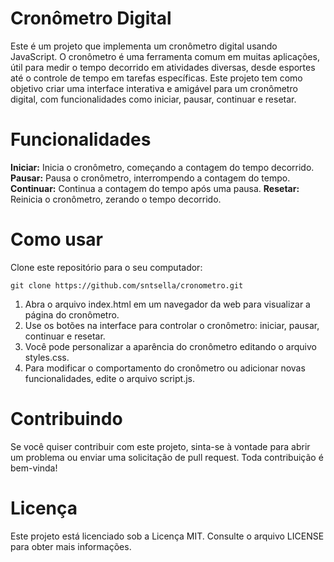 # Cronômetro Digital

Este é um projeto que implementa um cronômetro digital usando JavaScript. O cronômetro é uma ferramenta comum em muitas aplicações, útil para medir o tempo decorrido em atividades diversas, desde esportes até o controle de tempo em tarefas específicas. Este projeto tem como objetivo criar uma interface interativa e amigável para um cronômetro digital, com funcionalidades como iniciar, pausar, continuar e resetar.

# Funcionalidades
**Iniciar:** Inicia o cronômetro, começando a contagem do tempo decorrido.
**Pausar:** Pausa o cronômetro, interrompendo a contagem do tempo.
**Continuar:** Continua a contagem do tempo após uma pausa.
**Resetar:** Reinicia o cronômetro, zerando o tempo decorrido.

# Como usar
Clone este repositório para o seu computador:
```
git clone https://github.com/sntsella/cronometro.git
```

1. Abra o arquivo index.html em um navegador da web para visualizar a página do cronômetro.
2. Use os botões na interface para controlar o cronômetro: iniciar, pausar, continuar e resetar.
3. Você pode personalizar a aparência do cronômetro editando o arquivo styles.css.
4. Para modificar o comportamento do cronômetro ou adicionar novas funcionalidades, edite o arquivo script.js.

# Contribuindo
Se você quiser contribuir com este projeto, sinta-se à vontade para abrir um problema ou enviar uma solicitação de pull request. Toda contribuição é bem-vinda!

# Licença
Este projeto está licenciado sob a Licença MIT. Consulte o arquivo LICENSE para obter mais informações.
